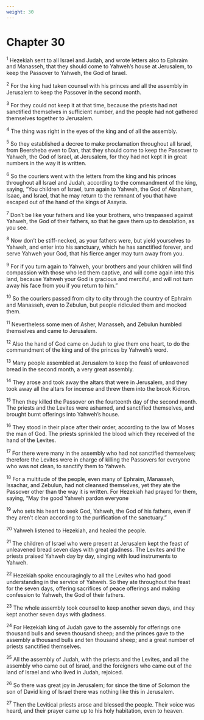 ```yaml
---
weight: 30
---
```


# Chapter 30

<sup>1</sup> Hezekiah sent to all Israel and Judah, and wrote letters also to Ephraim and Manasseh, that they should come to Yahweh’s house at Jerusalem, to keep the Passover to Yahweh, the God of Israel. 

<sup>2</sup> For the king had taken counsel with his princes and all the assembly in Jerusalem to keep the Passover in the second month. 

<sup>3</sup> For they could not keep it at that time, because the priests had not sanctified themselves in sufficient number, and the people had not gathered themselves together to Jerusalem. 

<sup>4</sup> The thing was right in the eyes of the king and of all the assembly. 

<sup>5</sup> So they established a decree to make proclamation throughout all Israel, from Beersheba even to Dan, that they should come to keep the Passover to Yahweh, the God of Israel, at Jerusalem, for they had not kept it in great numbers in the way it is written. 

<sup>6</sup> So the couriers went with the letters from the king and his princes throughout all Israel and Judah, according to the commandment of the king, saying, “You children of Israel, turn again to Yahweh, the God of Abraham, Isaac, and Israel, that he may return to the remnant of you that have escaped out of the hand of the kings of Assyria. 

<sup>7</sup> Don’t be like your fathers and like your brothers, who trespassed against Yahweh, the God of their fathers, so that he gave them up to desolation, as you see. 

<sup>8</sup> Now don’t be stiff-necked, as your fathers were, but yield yourselves to Yahweh, and enter into his sanctuary, which he has sanctified forever, and serve Yahweh your God, that his fierce anger may turn away from you. 

<sup>9</sup> For if you turn again to Yahweh, your brothers and your children will find compassion with those who led them captive, and will come again into this land, because Yahweh your God is gracious and merciful, and will not turn away his face from you if you return to him.” 

<sup>10</sup> So the couriers passed from city to city through the country of Ephraim and Manasseh, even to Zebulun, but people ridiculed them and mocked them. 

<sup>11</sup> Nevertheless some men of Asher, Manasseh, and Zebulun humbled themselves and came to Jerusalem. 

<sup>12</sup> Also the hand of God came on Judah to give them one heart, to do the commandment of the king and of the princes by Yahweh’s word. 

<sup>13</sup> Many people assembled at Jerusalem to keep the feast of unleavened bread in the second month, a very great assembly. 

<sup>14</sup> They arose and took away the altars that were in Jerusalem, and they took away all the altars for incense and threw them into the brook Kidron. 

<sup>15</sup> Then they killed the Passover on the fourteenth day of the second month. The priests and the Levites were ashamed, and sanctified themselves, and brought burnt offerings into Yahweh’s house. 

<sup>16</sup> They stood in their place after their order, according to the law of Moses the man of God. The priests sprinkled the blood which they received of the hand of the Levites. 

<sup>17</sup> For there were many in the assembly who had not sanctified themselves; therefore the Levites were in charge of killing the Passovers for everyone who was not clean, to sanctify them to Yahweh. 

<sup>18</sup> For a multitude of the people, even many of Ephraim, Manasseh, Issachar, and Zebulun, had not cleansed themselves, yet they ate the Passover other than the way it is written. For Hezekiah had prayed for them, saying, “May the good Yahweh pardon everyone 

<sup>19</sup> who sets his heart to seek God, Yahweh, the God of his fathers, even if they aren’t clean according to the purification of the sanctuary.” 

<sup>20</sup> Yahweh listened to Hezekiah, and healed the people. 

<sup>21</sup> The children of Israel who were present at Jerusalem kept the feast of unleavened bread seven days with great gladness. The Levites and the priests praised Yahweh day by day, singing with loud instruments to Yahweh. 

<sup>22</sup> Hezekiah spoke encouragingly to all the Levites who had good understanding in the service of Yahweh. So they ate throughout the feast for the seven days, offering sacrifices of peace offerings and making confession to Yahweh, the God of their fathers. 

<sup>23</sup> The whole assembly took counsel to keep another seven days, and they kept another seven days with gladness. 

<sup>24</sup> For Hezekiah king of Judah gave to the assembly for offerings one thousand bulls and seven thousand sheep; and the princes gave to the assembly a thousand bulls and ten thousand sheep; and a great number of priests sanctified themselves. 

<sup>25</sup> All the assembly of Judah, with the priests and the Levites, and all the assembly who came out of Israel, and the foreigners who came out of the land of Israel and who lived in Judah, rejoiced. 

<sup>26</sup> So there was great joy in Jerusalem; for since the time of Solomon the son of David king of Israel there was nothing like this in Jerusalem. 

<sup>27</sup> Then the Levitical priests arose and blessed the people. Their voice was heard, and their prayer came up to his holy habitation, even to heaven. 


